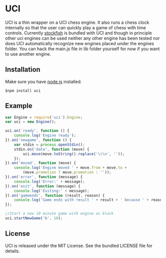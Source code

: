 UCI
===

UCI is a thin wrapper on a UCI chess engine. It also runs a chess clock
internally so that the user can quickly play a game of chess with time
controls. Currently [stockfish](http://stockfishchess.org/) is bundled
with UCI and though in principle other uci engines can be used neither
any other engine has been tested nor does UCI automatically recognize
new engines placed under the engines folder. You can hack the main.js
file in lib folder yourself for now if you want to use another engine.

## Installation
Make sure you have [node.js](http://nodejs.org/) installed.

    $npm install uci

## Example
```js
var Engine = require('uci').Engine;
var uci = new Engine();

uci.on('ready', function () {
    console.log('Engine ready');
}).on('newgame', function () {
    var stdin = process.openStdin();
    stdin.on('data', function (move) {
        uci.move(move.toString().replace('\r\n', ''));
    });
}).on('moved', function (move) {
    console.log('Engine moved ' + move.from + move.to + 
    	(move.promotion ? move.promotion : ''));
}).on('error', function (message) {
    console.log('Error:' + message);
}).on('exit', function (message) {
    console.log('Exiting:' + message);
}).on('gameends', function (result, reason) {
    console.log('Game ends with result ' + result + ' because ' + reason);
});

//Start a new 10 minute game with engine as black
uci.startNewGame('b', 10);
```

## License

UCI is released under the MIT License. See the bundled LICENSE file for
details.
